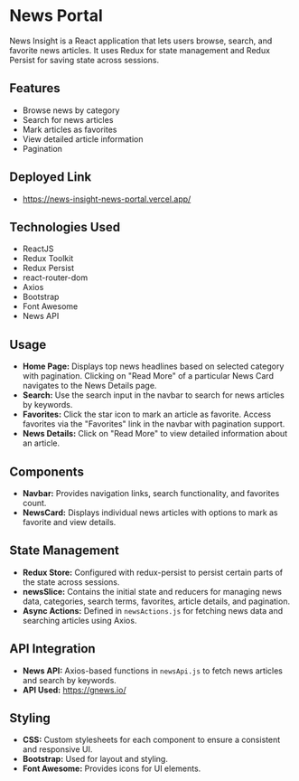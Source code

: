 # News Portal

News Insight is a React application that lets users browse, search, and favorite news articles. It uses Redux for state management and Redux Persist for saving state across sessions.

## Features

- Browse news by category
- Search for news articles
- Mark articles as favorites
- View detailed article information
- Pagination

## Deployed Link

- https://news-insight-news-portal.vercel.app/

## Technologies Used

- ReactJS
- Redux Toolkit
- Redux Persist
- react-router-dom
- Axios
- Bootstrap
- Font Awesome
- News API

## Usage

- **Home Page:** Displays top news headlines based on selected category with pagination. Clicking on "Read More" of a particular News Card navigates to the News Details page.
- **Search:** Use the search input in the navbar to search for news articles by keywords.
- **Favorites:** Click the star icon to mark an article as favorite. Access favorites via the "Favorites" link in the navbar with pagination support.
- **News Details:** Click on "Read More" to view detailed information about an article.

## Components

- **Navbar:** Provides navigation links, search functionality, and favorites count.
- **NewsCard:** Displays individual news articles with options to mark as favorite and view details.

## State Management

- **Redux Store:** Configured with redux-persist to persist certain parts of the state across sessions.
- **newsSlice:** Contains the initial state and reducers for managing news data, categories, search terms, favorites, article details, and pagination.
- **Async Actions:** Defined in `newsActions.js` for fetching news data and searching articles using Axios.

## API Integration

- **News API:** Axios-based functions in `newsApi.js` to fetch news articles and search by keywords.
- **API Used:** https://gnews.io/

## Styling

- **CSS:** Custom stylesheets for each component to ensure a consistent and responsive UI.
- **Bootstrap:** Used for layout and styling.
- **Font Awesome:** Provides icons for UI elements.
